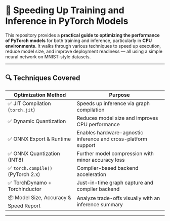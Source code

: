 # 🚀 Speeding Up Training and Inference in PyTorch Models

This repository provides a **practical guide to optimizing the performance of PyTorch models** for both training and inference, particularly in **CPU environments**. It walks through various techniques to speed up execution, reduce model size, and improve deployment readiness — all using a simple neural network on MNIST-style datasets.

---

## 🔍 Techniques Covered

| Optimization Method            | Purpose                                |
|--------------------------------|----------------------------------------|
| ✅ JIT Compilation (`torch.jit`)        | Speeds up inference via graph compilation |
| ✅ Dynamic Quantization                | Reduces model size and improves CPU performance |
| ✅ ONNX Export & Runtime               | Enables hardware-agnostic inference and cross-platform support |
| ✅ ONNX Quantization (INT8)            | Further model compression with minor accuracy loss |
| ✅ `torch.compile()` (PyTorch 2.x)     | Compiler-based backend acceleration |
| ✅ TorchDynamo + TorchInductor         | Just-in-time graph capture and compiler backend |
| 📦 Model Size, Accuracy & Speed Report | Analyze trade-offs visually with an inference summary |

---
